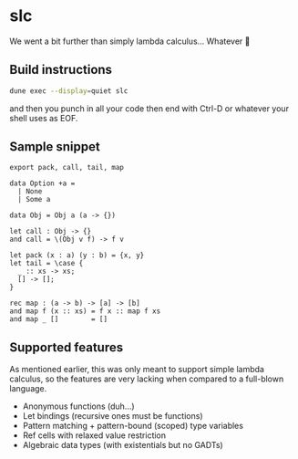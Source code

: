 # slc

We went a bit further than simply lambda calculus... Whatever :metal:

## Build instructions

```sh
dune exec --display=quiet slc
```

and then you punch in all your code then end with Ctrl-D or whatever your shell uses as EOF.

## Sample snippet

```
export pack, call, tail, map

data Option +a =
  | None
  | Some a

data Obj = Obj a (a -> {})

let call : Obj -> {}
and call = \(Obj v f) -> f v

let pack (x : a) (y : b) = {x, y}
let tail = \case {
  _ :: xs -> xs;
  [] -> [];
}

rec map : (a -> b) -> [a] -> [b]
and map f (x :: xs) = f x :: map f xs
and map _ []        = []
```

## Supported features

As mentioned earlier, this was only meant to support simple lambda calculus, so the features are very lacking when compared to a full-blown language.

*  Anonymous functions (duh...)
*  Let bindings (recursive ones must be functions)
*  Pattern matching + pattern-bound (scoped) type variables
*  Ref cells with relaxed value restriction
*  Algebraic data types (with existentials but no GADTs)
